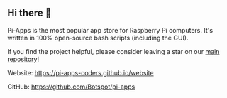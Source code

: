 ## Hi there 👋

Pi-Apps is the most popular app store for Raspberry Pi computers. It's written in 100% open-source bash scripts (including the GUI).

If you find the project helpful, please consider leaving a star on our [main repository](https://github.com/Botspot/pi-apps/)!

Website: https://pi-apps-coders.github.io/website

GitHub: https://github.com/Botspot/pi-apps
